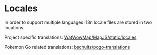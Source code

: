 # Locales

In order to support multiple languages i18n locale files are stored in two locations.

Project specific translations: [WatWowMap/MapJS/static/locales]

Pokemon Go related translations: [bschultz/pogo-translations]


[bschultz/pogo-translations]: https://github.com/bschultz/pogo-translations
[WatWowMap/MapJS/static/locales]: https://github.com/WatWowMap/MapJS/tree/master/static/locales
